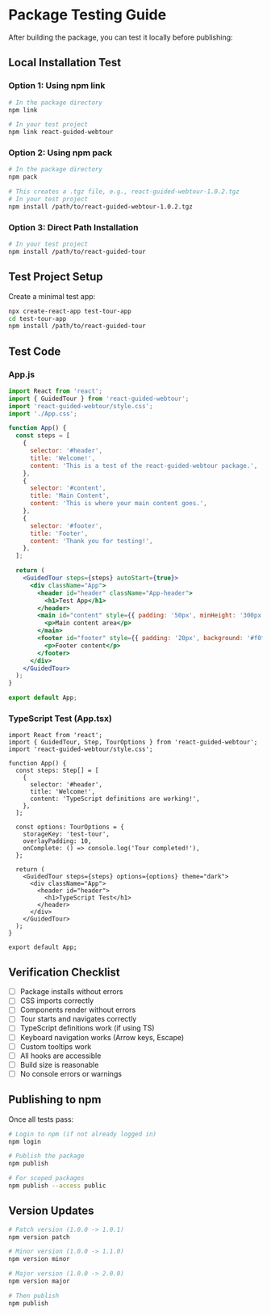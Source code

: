 # Package Testing Guide

After building the package, you can test it locally before publishing:

## Local Installation Test

### Option 1: Using npm link

```bash
# In the package directory
npm link

# In your test project
npm link react-guided-webtour
```

### Option 2: Using npm pack

```bash
# In the package directory
npm pack

# This creates a .tgz file, e.g., react-guided-webtour-1.0.2.tgz
# In your test project
npm install /path/to/react-guided-webtour-1.0.2.tgz
```

### Option 3: Direct Path Installation

```bash
# In your test project
npm install /path/to/react-guided-tour
```

## Test Project Setup

Create a minimal test app:

```bash
npx create-react-app test-tour-app
cd test-tour-app
npm install /path/to/react-guided-tour
```

## Test Code

### App.js

```jsx
import React from 'react';
import { GuidedTour } from 'react-guided-webtour';
import 'react-guided-webtour/style.css';
import './App.css';

function App() {
  const steps = [
    {
      selector: '#header',
      title: 'Welcome!',
      content: 'This is a test of the react-guided-webtour package.',
    },
    {
      selector: '#content',
      title: 'Main Content',
      content: 'This is where your main content goes.',
    },
    {
      selector: '#footer',
      title: 'Footer',
      content: 'Thank you for testing!',
    },
  ];

  return (
    <GuidedTour steps={steps} autoStart={true}>
      <div className="App">
        <header id="header" className="App-header">
          <h1>Test App</h1>
        </header>
        <main id="content" style={{ padding: '50px', minHeight: '300px' }}>
          <p>Main content area</p>
        </main>
        <footer id="footer" style={{ padding: '20px', background: '#f0f0f0' }}>
          <p>Footer content</p>
        </footer>
      </div>
    </GuidedTour>
  );
}

export default App;
```

### TypeScript Test (App.tsx)

```tsx
import React from 'react';
import { GuidedTour, Step, TourOptions } from 'react-guided-webtour';
import 'react-guided-webtour/style.css';

function App() {
  const steps: Step[] = [
    {
      selector: '#header',
      title: 'Welcome!',
      content: 'TypeScript definitions are working!',
    },
  ];

  const options: TourOptions = {
    storageKey: 'test-tour',
    overlayPadding: 10,
    onComplete: () => console.log('Tour completed!'),
  };

  return (
    <GuidedTour steps={steps} options={options} theme="dark">
      <div className="App">
        <header id="header">
          <h1>TypeScript Test</h1>
        </header>
      </div>
    </GuidedTour>
  );
}

export default App;
```

## Verification Checklist

- [ ] Package installs without errors
- [ ] CSS imports correctly
- [ ] Components render without errors
- [ ] Tour starts and navigates correctly
- [ ] TypeScript definitions work (if using TS)
- [ ] Keyboard navigation works (Arrow keys, Escape)
- [ ] Custom tooltips work
- [ ] All hooks are accessible
- [ ] Build size is reasonable
- [ ] No console errors or warnings

## Publishing to npm

Once all tests pass:

```bash
# Login to npm (if not already logged in)
npm login

# Publish the package
npm publish

# For scoped packages
npm publish --access public
```

## Version Updates

```bash
# Patch version (1.0.0 -> 1.0.1)
npm version patch

# Minor version (1.0.0 -> 1.1.0)
npm version minor

# Major version (1.0.0 -> 2.0.0)
npm version major

# Then publish
npm publish
```
